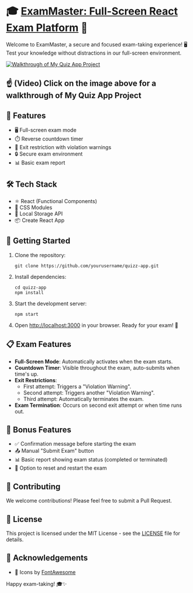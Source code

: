 # 🎓 [ExamMaster: Full-Screen React Exam Platform](https://quizz-app-five-ebon.vercel.app/) 🚀

Welcome to ExamMaster, a secure and focused exam-taking experience! 🖥️ Test your knowledge without distractions in our full-screen environment.

[![Walkthrough of My Quiz App Project](https://img.youtube.com/vi/K1LpFdv5gGY/0.jpg)](https://www.youtube.com/watch?v=K1LpFdv5gGY)

## ☝️ (Video) Click on the image above for a walkthrough of My Quiz App Project 

## 🌟 Features

- 🖥️ Full-screen exam mode
- ⏱️ Reverse countdown timer
- 🚫 Exit restriction with violation warnings
- 🔒 Secure exam environment
- 📊 Basic exam report

## 🛠️ Tech Stack

- ⚛️ React (Functional Components)
- 🎨 CSS Modules
- 💾 Local Storage API
- 📦 Create React App

## 🚀 Getting Started

1. Clone the repository:

   ```
   git clone https://github.com/yourusername/quizz-app.git
   ```

2. Install dependencies:

   ```
   cd quizz-app
   npm install
   ```

3. Start the development server:

   ```
   npm start
   ```

4. Open [http://localhost:3000](http://localhost:3000) in your browser. Ready for your exam! 📝

## 📋 Exam Features

- **Full-Screen Mode**: Automatically activates when the exam starts.
- **Countdown Timer**: Visible throughout the exam, auto-submits when time's up.
- **Exit Restrictions**:
  - First attempt: Triggers a "Violation Warning".
  - Second attempt: Triggers another "Violation Warning".
  - Third attempt: Automatically terminates the exam.
- **Exam Termination**: Occurs on second exit attempt or when time runs out.

## 🌟 Bonus Features

- ✅ Confirmation message before starting the exam
- 📤 Manual "Submit Exam" button
- 📊 Basic report showing exam status (completed or terminated)
- 🔄 Option to reset and restart the exam

## 🤝 Contributing

We welcome contributions! Please feel free to submit a Pull Request.

## 📜 License

This project is licensed under the MIT License - see the [LICENSE](LICENSE) file for details.

## 🙏 Acknowledgements

- 🎨 Icons by [FontAwesome](https://fontawesome.com)

Happy exam-taking! 🎓✨

